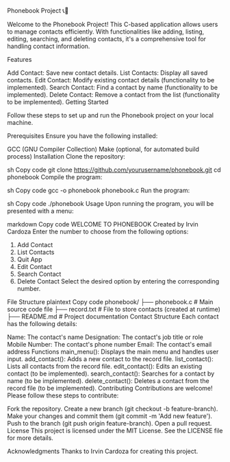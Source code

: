 Phonebook Project 📞📖

Welcome to the Phonebook Project! This C-based application allows users to manage contacts efficiently. With functionalities like adding, listing, editing, searching, and deleting contacts, it's a comprehensive tool for handling contact information.

Features

Add Contact: Save new contact details.
List Contacts: Display all saved contacts.
Edit Contact: Modify existing contact details (functionality to be implemented).
Search Contact: Find a contact by name (functionality to be implemented).
Delete Contact: Remove a contact from the list (functionality to be implemented).
Getting Started

Follow these steps to set up and run the Phonebook project on your local machine.

Prerequisites
Ensure you have the following installed:

GCC (GNU Compiler Collection)
Make (optional, for automated build process)
Installation
Clone the repository:

sh
Copy code
git clone https://github.com/yourusername/phonebook.git
cd phonebook
Compile the program:

sh
Copy code
gcc -o phonebook phonebook.c
Run the program:

sh
Copy code
./phonebook
Usage
Upon running the program, you will be presented with a menu:

markdown
Copy code
WELCOME TO PHONEBOOK
Created by Irvin Cardoza
Enter the number to choose from the following options:
1. Add Contact
2. List Contacts
3. Quit App
4. Edit Contact
5. Search Contact
6. Delete Contact
Select the desired option by entering the corresponding number.

File Structure
plaintext
Copy code
phonebook/
├── phonebook.c     # Main source code file
├── record.txt      # File to store contacts (created at runtime)
├── README.md       # Project documentation
Contact Structure
Each contact has the following details:

Name: The contact's name
Designation: The contact's job title or role
Mobile Number: The contact's phone number
Email: The contact's email address
Functions
main_menu(): Displays the main menu and handles user input.
add_contact(): Adds a new contact to the record file.
list_contact(): Lists all contacts from the record file.
edit_contact(): Edits an existing contact (to be implemented).
search_contact(): Searches for a contact by name (to be implemented).
delete_contact(): Deletes a contact from the record file (to be implemented).
Contributing
Contributions are welcome! Please follow these steps to contribute:

Fork the repository.
Create a new branch (git checkout -b feature-branch).
Make your changes and commit them (git commit -m 'Add new feature').
Push to the branch (git push origin feature-branch).
Open a pull request.
License
This project is licensed under the MIT License. See the LICENSE file for more details.

Acknowledgments
Thanks to Irvin Cardoza for creating this project.
